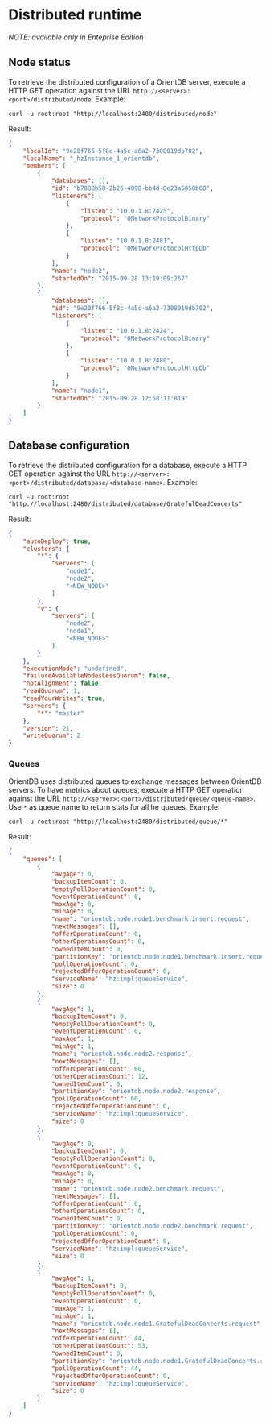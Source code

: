 # Distributed runtime
_NOTE: available only in Enteprise Edition_

## Node status
To retrieve the distributed configuration of a OrientDB server, execute a HTTP GET operation against the URL `http://<server>:<port>/distributed/node`. Example:

    curl -u root:root "http://localhost:2480/distributed/node"

Result:

```json
{
    "localId": "9e20f766-5f8c-4a5c-a6a2-7308019db702",
    "localName": "_hzInstance_1_orientdb",
    "members": [
        {
            "databases": [],
            "id": "b7888b58-2b26-4098-bb4d-8e23a5050b68",
            "listeners": [
                {
                    "listen": "10.0.1.8:2425",
                    "protocol": "ONetworkProtocolBinary"
                },
                {
                    "listen": "10.0.1.8:2481",
                    "protocol": "ONetworkProtocolHttpDb"
                }
            ],
            "name": "node2",
            "startedOn": "2015-09-28 13:19:09:267"
        },
        {
            "databases": [],
            "id": "9e20f766-5f8c-4a5c-a6a2-7308019db702",
            "listeners": [
                {
                    "listen": "10.0.1.8:2424",
                    "protocol": "ONetworkProtocolBinary"
                },
                {
                    "listen": "10.0.1.8:2480",
                    "protocol": "ONetworkProtocolHttpDb"
                }
            ],
            "name": "node1",
            "startedOn": "2015-09-28 12:58:11:819"
        }
    ]
}
```

## Database configuration

To retrieve the distributed configuration for a database, execute a HTTP GET operation against the URL `http://<server>:<port>/distributed/database/<database-name>`. Example:

    curl -u root:root "http://localhost:2480/distributed/database/GratefulDeadConcerts"


Result:

```json
{
    "autoDeploy": true,
    "clusters": {
        "*": {
            "servers": [
                "node1",
                "node2",
                "<NEW_NODE>"
            ]
        },
        "v": {
            "servers": [
                "node2",
                "node1",
                "<NEW_NODE>"
            ]
        }
    },
    "executionMode": "undefined",
    "failureAvailableNodesLessQuorum": false,
    "hotAlignment": false,
    "readQuorum": 1,
    "readYourWrites": true,
    "servers": {
        "*": "master"
    },
    "version": 21,
    "writeQuorum": 2
}
```

### Queues

OrientDB uses distributed queues to exchange messages between OrientDB servers. To have metrics about queues, execute a HTTP GET operation against the URL `http://<server>:<port>/distributed/queue/<queue-name>`. Use `*` as queue name to return stats for all he queues. Example:

    curl -u root:root "http://localhost:2480/distributed/queue/*"


Result:

```json
{
    "queues": [
        {
            "avgAge": 0,
            "backupItemCount": 0,
            "emptyPollOperationCount": 0,
            "eventOperationCount": 0,
            "maxAge": 0,
            "minAge": 0,
            "name": "orientdb.node.node1.benchmark.insert.request",
            "nextMessages": [],
            "offerOperationCount": 0,
            "otherOperationsCount": 0,
            "ownedItemCount": 0,
            "partitionKey": "orientdb.node.node1.benchmark.insert.request",
            "pollOperationCount": 0,
            "rejectedOfferOperationCount": 0,
            "serviceName": "hz:impl:queueService",
            "size": 0
        },
        {
            "avgAge": 1,
            "backupItemCount": 0,
            "emptyPollOperationCount": 0,
            "eventOperationCount": 0,
            "maxAge": 1,
            "minAge": 1,
            "name": "orientdb.node.node2.response",
            "nextMessages": [],
            "offerOperationCount": 60,
            "otherOperationsCount": 12,
            "ownedItemCount": 0,
            "partitionKey": "orientdb.node.node2.response",
            "pollOperationCount": 60,
            "rejectedOfferOperationCount": 0,
            "serviceName": "hz:impl:queueService",
            "size": 0
        },
        {
            "avgAge": 0,
            "backupItemCount": 0,
            "emptyPollOperationCount": 0,
            "eventOperationCount": 0,
            "maxAge": 0,
            "minAge": 0,
            "name": "orientdb.node.node2.benchmark.request",
            "nextMessages": [],
            "offerOperationCount": 0,
            "otherOperationsCount": 0,
            "ownedItemCount": 0,
            "partitionKey": "orientdb.node.node2.benchmark.request",
            "pollOperationCount": 0,
            "rejectedOfferOperationCount": 0,
            "serviceName": "hz:impl:queueService",
            "size": 0
        },
        {
            "avgAge": 1,
            "backupItemCount": 0,
            "emptyPollOperationCount": 0,
            "eventOperationCount": 0,
            "maxAge": 1,
            "minAge": 1,
            "name": "orientdb.node.node1.GratefulDeadConcerts.request",
            "nextMessages": [],
            "offerOperationCount": 44,
            "otherOperationsCount": 53,
            "ownedItemCount": 0,
            "partitionKey": "orientdb.node.node1.GratefulDeadConcerts.request",
            "pollOperationCount": 44,
            "rejectedOfferOperationCount": 0,
            "serviceName": "hz:impl:queueService",
            "size": 0
        }
    ]
}
```
